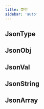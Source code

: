 ```yaml
---
title: 类型
sidebar: 'auto'
---
```


## JsonType

## JsonObj

## JsonVal

## JsonString

## JsonArray

